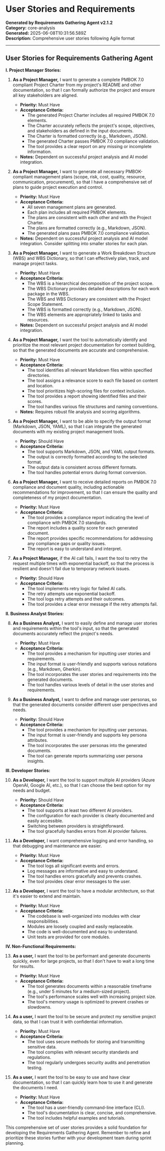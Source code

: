 # User Stories and Requirements

**Generated by Requirements Gathering Agent v2.1.2**  
**Category:** core-analysis  
**Generated:** 2025-06-08T10:31:56.589Z  
**Description:** Comprehensive user stories following Agile format

---

## User Stories for Requirements Gathering Agent

**I. Project Manager Stories:**

1. **As a Project Manager,** I want to generate a complete PMBOK 7.0 compliant Project Charter from my project's README and other documentation, so that I can formally authorize the project and ensure all key stakeholders are aligned.  
    * **Priority:** Must Have
    * **Acceptance Criteria:**
        * The generated Project Charter includes all required PMBOK 7.0 elements.
        * The Charter accurately reflects the project's scope, objectives, and stakeholders as defined in the input documents.
        * The Charter is formatted correctly (e.g., Markdown, JSON).
        * The generated Charter passes PMBOK 7.0 compliance validation.
        * The tool provides a clear report on any missing or incomplete information.
    * **Notes:** Dependent on successful project analysis and AI model integration.


2. **As a Project Manager,** I want to generate all necessary PMBOK-compliant management plans (scope, risk, cost, quality, resource, communication, procurement), so that I have a comprehensive set of plans to guide project execution and control.
    * **Priority:** Must Have
    * **Acceptance Criteria:**
        * All seven management plans are generated.
        * Each plan includes all required PMBOK elements.
        * The plans are consistent with each other and with the Project Charter.
        * The plans are formatted correctly (e.g., Markdown, JSON).
        * The generated plans pass PMBOK 7.0 compliance validation.
    * **Notes:** Dependent on successful project analysis and AI model integration.  Consider splitting into smaller stories for each plan.


3. **As a Project Manager,** I want to generate a Work Breakdown Structure (WBS) and WBS Dictionary, so that I can effectively plan, track, and manage project tasks.
    * **Priority:** Must Have
    * **Acceptance Criteria:**
        * The WBS is a hierarchical decomposition of the project scope.
        * The WBS Dictionary provides detailed descriptions for each work package in the WBS.
        * The WBS and WBS Dictionary are consistent with the Project Scope Statement.
        * The WBS is formatted correctly (e.g., Markdown, JSON).
        * The WBS elements are appropriately linked to tasks and resources.
    * **Notes:** Dependent on successful project analysis and AI model integration.


4. **As a Project Manager,** I want the tool to automatically identify and prioritize the most relevant project documentation for context building, so that the generated documents are accurate and comprehensive.
    * **Priority:** Must Have
    * **Acceptance Criteria:**
        * The tool identifies all relevant Markdown files within specified directories.
        * The tool assigns a relevance score to each file based on content and location.
        * The tool prioritizes high-scoring files for context inclusion.
        * The tool provides a report showing identified files and their scores.
        * The tool handles various file structures and naming conventions.
    * **Notes:** Requires robust file analysis and scoring algorithms.


5. **As a Project Manager,** I want to be able to specify the output format (Markdown, JSON, YAML), so that I can integrate the generated documents with my existing project management tools.
    * **Priority:** Should Have
    * **Acceptance Criteria:**
        * The tool supports Markdown, JSON, and YAML output formats.
        * The output is correctly formatted according to the selected format.
        * The output data is consistent across different formats.
        * The tool handles potential errors during format conversion.


6. **As a Project Manager,** I want to receive detailed reports on PMBOK 7.0 compliance and document quality, including actionable recommendations for improvement, so that I can ensure the quality and completeness of my project documentation.
    * **Priority:** Must Have
    * **Acceptance Criteria:**
        * The tool provides a compliance report indicating the level of compliance with PMBOK 7.0 standards.
        * The report includes a quality score for each generated document.
        * The report provides specific recommendations for addressing any compliance gaps or quality issues.
        * The report is easy to understand and interpret.


7. **As a Project Manager,** if the AI call fails, I want the tool to retry the request multiple times with exponential backoff, so that the process is resilient and doesn't fail due to temporary network issues.
    * **Priority:** Should Have
    * **Acceptance Criteria:**
        * The tool implements retry logic for failed AI calls.
        * The retry attempts use exponential backoff.
        * The tool logs retry attempts and their outcomes.
        * The tool provides a clear error message if the retry attempts fail.


**II. Business Analyst Stories:**

8. **As a Business Analyst,** I want to easily define and manage user stories and requirements within the tool's input, so that the generated documents accurately reflect the project's needs.
    * **Priority:** Must Have
    * **Acceptance Criteria:**
        * The tool provides a mechanism for inputting user stories and requirements.
        * The input format is user-friendly and supports various notations (e.g., Markdown, Gherkin).
        * The tool incorporates the user stories and requirements into the generated documents.
        * The tool handles various levels of detail in the user stories and requirements.


9. **As a Business Analyst,** I want to define and manage user personas, so that the generated documents consider different user perspectives and needs.
    * **Priority:** Should Have
    * **Acceptance Criteria:**
        * The tool provides a mechanism for inputting user personas.
        * The input format is user-friendly and supports key persona attributes.
        * The tool incorporates the user personas into the generated documents.
        * The tool can generate reports summarizing user persona insights.


**III. Developer Stories:**

10. **As a Developer,** I want the tool to support multiple AI providers (Azure OpenAI, Google AI, etc.), so that I can choose the best option for my needs and budget.
    * **Priority:** Should Have
    * **Acceptance Criteria:**
        * The tool supports at least two different AI providers.
        * The configuration for each provider is clearly documented and easily accessible.
        * Switching between providers is straightforward.
        * The tool gracefully handles errors from AI provider failures.


11. **As a Developer,** I want comprehensive logging and error handling, so that debugging and maintenance are easier.
    * **Priority:** Must Have
    * **Acceptance Criteria:**
        * The tool logs all significant events and errors.
        * Log messages are informative and easy to understand.
        * The tool handles errors gracefully and prevents crashes.
        * The tool provides clear error messages to the user.


12. **As a Developer,** I want the tool to have a modular architecture, so that it's easier to extend and maintain.
    * **Priority:** Must Have
    * **Acceptance Criteria:**
        * The codebase is well-organized into modules with clear responsibilities.
        * Modules are loosely coupled and easily replaceable.
        * The code is well-documented and easy to understand.
        * Unit tests are provided for core modules.


**IV.  Non-Functional Requirements:**

13. **As a user,** I want the tool to be performant and generate documents quickly, even for large projects, so that I don't have to wait a long time for results.
    * **Priority:** Must Have
    * **Acceptance Criteria:**
        * The tool generates documents within a reasonable timeframe (e.g., under 5 minutes for a medium-sized project).
        * The tool's performance scales well with increasing project size.
        * The tool's memory usage is optimized to prevent crashes or slowdowns.


14. **As a user,** I want the tool to be secure and protect my sensitive project data, so that I can trust it with confidential information.
    * **Priority:** Must Have
    * **Acceptance Criteria:**
        * The tool uses secure methods for storing and transmitting sensitive data.
        * The tool complies with relevant security standards and regulations.
        * The tool regularly undergoes security audits and penetration testing.


15. **As a user,** I want the tool to be easy to use and have clear documentation, so that I can quickly learn how to use it and generate the documents I need.
    * **Priority:** Must Have
    * **Acceptance Criteria:**
        * The tool has a user-friendly command-line interface (CLI).
        * The tool's documentation is clear, concise, and comprehensive.
        * The tool includes helpful examples and tutorials.


This comprehensive set of user stories provides a solid foundation for developing the Requirements Gathering Agent.  Remember to refine and prioritize these stories further with your development team during sprint planning.
